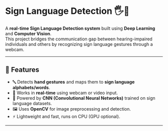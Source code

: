 # Sign Language Detection 🖐️🤟

A **real-time Sign Language Detection system** built using **Deep Learning** and **Computer Vision**.  
This project bridges the communication gap between hearing-impaired individuals and others by recognizing sign language gestures through a webcam.

---

## 🚀 Features
- 🔤 Detects **hand gestures** and maps them to **sign language alphabets/words**.  
- 🎥 Works in **real-time** using webcam or video input.  
- 🧠 Powered by **CNN (Convolutional Neural Networks)** trained on sign language datasets.  
- 🖼️ Uses **OpenCV** for image preprocessing and detection.  
- ⚡ Lightweight and fast, runs on CPU (GPU optional).  

---

